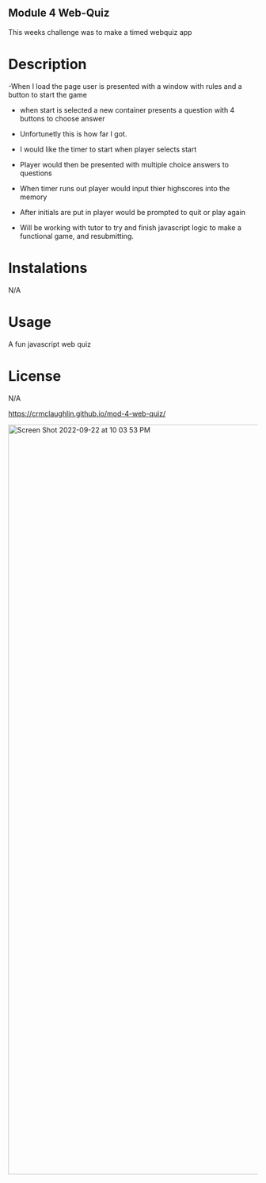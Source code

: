 ## Module 4 Web-Quiz 
This weeks challenge was to make a timed webquiz app

# Description

-When I load the page user is presented with a window with rules and a button to start the game
- when start is selected a new container presents a question with 4 buttons to choose answer
- Unfortunetly this is how far I got.
- I would like the timer to start when player selects start
- Player would then be presented with multiple choice answers to questions
- When timer runs out player would input thier highscores into the memory
- After initials are put in player would be prompted to quit or play again

- Will be working with tutor to try and finish javascript logic to make a functional game, and resubmitting.

# Instalations

N/A

# Usage

A fun javascript web quiz

# License

N/A

https://crmclaughlin.github.io/mod-4-web-quiz/

<img width="1512" alt="Screen Shot 2022-09-22 at 10 03 53 PM" src="https://user-images.githubusercontent.com/111208223/191885500-006f1467-90f9-4df6-9487-f7a79e730cbb.png">


